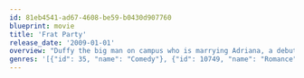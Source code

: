 ```yaml
---
id: 81eb4541-ad67-4608-be59-b0430d907760
blueprint: movie
title: 'Frat Party'
release_date: '2009-01-01'
overview: "Duffy the big man on campus who is marrying Adriana, a debutante heiress to a global wine fortune, right after they both graduate from the same prestigious University. Unfortunately , the final Frat Party of his college career is the night before his wedding and there are many obstacles in his way, including a soon to be Father -In-Law who is less than happy with his daughter's choice."
genres: '[{"id": 35, "name": "Comedy"}, {"id": 10749, "name": "Romance"}]'
---
```

